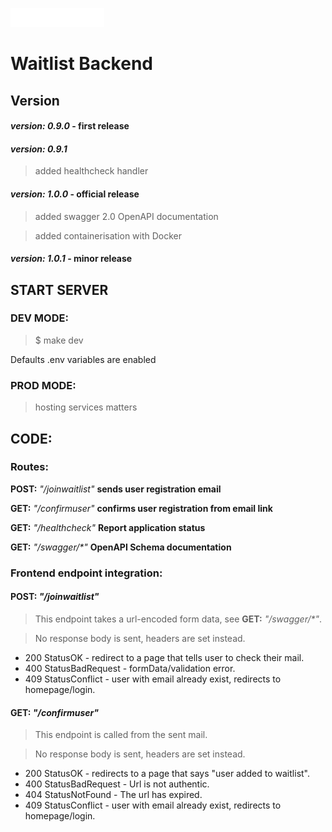 ![Logo](/templ/BlockRideLogo.png)

# Waitlist Backend

## Version

#### _version: 0.9.0_ - first release

#### _version: 0.9.1_

> added healthcheck handler

#### _version: 1.0.0_ - official release

> added swagger 2.0 OpenAPI documentation

> added containerisation with Docker

#### _version: 1.0.1_ - minor release

## START SERVER

### DEV MODE:

> $ make dev

Defaults .env variables are enabled

### PROD MODE:

> hosting services matters

## CODE:

### Routes:

**POST:** _"/joinwaitlist"_ **sends user registration email**

**GET:** _"/confirmuser"_ **confirms user registration from email link**

**GET:** _"/healthcheck"_ **Report application status**

**GET:** _"/swagger/\*"_ **OpenAPI Schema documentation**

### Frontend endpoint integration:

#### **POST:** _"/joinwaitlist"_

> This endpoint takes a url-encoded form data, see **GET:** _"/swagger/\*"_.

> No response body is sent, headers are set instead.

- 200 StatusOK - redirect to a page that tells user to check their mail.
- 400 StatusBadRequest - formData/validation error.
- 409 StatusConflict - user with email already exist, redirects to homepage/login.

#### **GET:** _"/confirmuser"_

> This endpoint is called from the sent mail.

> No response body is sent, headers are set instead.

- 200 StatusOK - redirects to a page that says "user added to waitlist".
- 400 StatusBadRequest - Url is not authentic.
- 404 StatusNotFound - The url has expired.
- 409 StatusConflict - user with email already exist, redirects to homepage/login.

